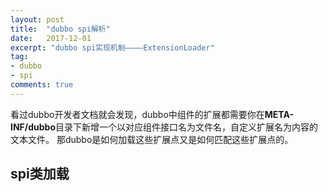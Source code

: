 ```yaml
---
layout: post
title:  "dubbo spi解析"
date:   2017-12-01
excerpt: "dubbo spi实现机制————ExtensionLoader"
tag:
- dubbo
- spi
comments: true
---
```


看过dubbo开发者文档就会发现，dubbo中组件的扩展都需要你在**META-INF/dubbo**目录下新增一个以对应组件接口名为文件名，自定义扩展名为内容的文本文件。 那dubbo是如何加载这些扩展点又是如何匹配这些扩展点的。

## spi类加载

